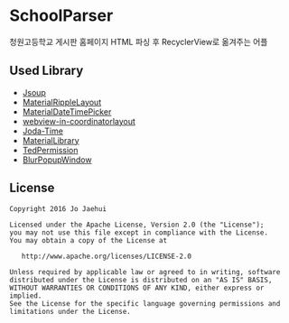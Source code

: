 # SchoolParser
청원고등학교 게시판 홈페이지 HTML 파싱 후 RecyclerView로 옮겨주는 어플

## Used Library
- [Jsoup](http://jsoup.org/)
- [MaterialRippleLayout](https://github.com/balysv/material-ripple)
- [MaterialDateTimePicker](https://github.com/wdullaer/MaterialDateTimePicker)
- [webview-in-coordinatorlayout](https://github.com/takahirom/webview-in-coordinatorlayout)
- [Joda-Time](https://www.joda.org/joda-time)
- [MaterialLibrary](https://github.com/rey5137/material)
- [TedPermission](https://github.com/ParkSangGwon/TedPermission)
- [BlurPopupWindow](https://github.com/kyleduo/BlurPopupWindow)


## License
```
Copyright 2016 Jo Jaehui

Licensed under the Apache License, Version 2.0 (the "License");
you may not use this file except in compliance with the License.
You may obtain a copy of the License at

   http://www.apache.org/licenses/LICENSE-2.0

Unless required by applicable law or agreed to in writing, software
distributed under the License is distributed on an "AS IS" BASIS,
WITHOUT WARRANTIES OR CONDITIONS OF ANY KIND, either express or implied.
See the License for the specific language governing permissions and
limitations under the License.
```
